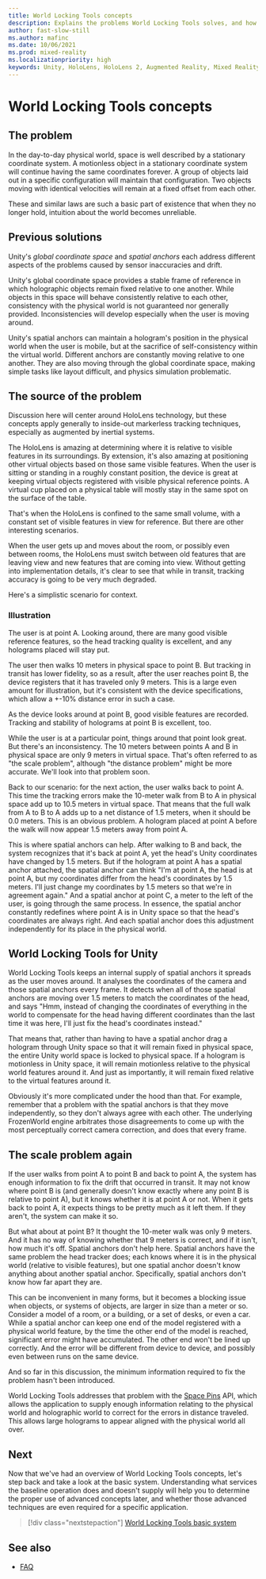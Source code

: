 ```yaml
---
title: World Locking Tools concepts
description: Explains the problems World Locking Tools solves, and how it solves them.
author: fast-slow-still
ms.author: mafinc
ms.date: 10/06/2021
ms.prod: mixed-reality
ms.localizationpriority: high
keywords: Unity, HoloLens, HoloLens 2, Augmented Reality, Mixed Reality, ARCore, ARKit, development, MRTK
---
```


# World Locking Tools concepts

## The problem

In the day-to-day physical world, space is well described by a stationary coordinate system. A motionless object in a stationary coordinate system will continue having the same coordinates forever. A group of objects laid out in a specific configuration will maintain that configuration. Two objects moving with identical velocities will remain at a fixed offset from each other.

These and similar laws are such a basic part of existence that when they no longer hold, intuition about the world becomes unreliable.

## Previous solutions

Unity's *global coordinate space* and *spatial anchors* each address different aspects of the problems caused by sensor inaccuracies and drift.

Unity's global coordinate space provides a stable frame of reference in which holographic objects remain fixed relative to one another.  While objects in this space will behave consistently relative to each other, consistency with the physical world is not guaranteed nor generally provided. Inconsistencies will develop especially when the user is moving around.

Unity's spatial anchors can maintain a hologram's position in the physical world when the user is mobile, but at the sacrifice of self-consistency within the virtual world. Different anchors are constantly moving relative to one another. They are also moving through the global coordinate space, making simple tasks like layout difficult, and physics simulation problematic.

## The source of the problem

Discussion here will center around HoloLens technology, but these concepts apply generally to inside-out markerless tracking techniques, especially as augmented by inertial systems.

The HoloLens is amazing at determining where it is relative to visible features in its surroundings. By extension, it's also amazing at positioning other virtual objects based on those same visible features. When the user is sitting or standing in a roughly constant position, the device is great at keeping virtual objects registered with visible physical reference points. A virtual cup placed on a physical table will mostly stay in the same spot on the surface of the table.  

That's when the HoloLens is confined to the same small volume, with a constant set of visible features in view for reference. But there are other interesting scenarios.

When the user gets up and moves about the room, or possibly even between rooms, the HoloLens must switch between old features that are leaving view and new features that are coming into view. Without getting into implementation details, it's clear to see that while in transit, tracking accuracy is going to be very much degraded.

Here's a simplistic scenario for context.

### Illustration

The user is at point A. Looking around, there are many good visible reference features, so the head tracking quality is excellent, and any holograms placed will stay put.

The user then walks 10 meters in physical space to point B. But tracking in transit has lower fidelity, so as a result, after the user reaches point B, the device registers that it has traveled only 9 meters. This is a large even amount for illustration, but it's consistent with the device specifications, which allow a +-10% distance error in such a case.

As the device looks around at point B, good visible features are recorded. Tracking and stability of holograms at point B is excellent, too.

While the user is at a particular point, things around that point look great. But there's an inconsistency. The 10 meters between points A and B in physical space are only 9 meters in virtual space. That's often referred to as "the scale problem", although "the distance problem" might be more accurate. We'll look into that problem soon.

Back to our scenario: for the next action, the user walks back to point A. This time the tracking errors make the 10-meter walk from B to A in physical space add up to 10.5 meters in virtual space. That means that the full walk from A to B to A adds up to a net distance of 1.5 meters, when it should be 0.0 meters. This is an obvious problem. A hologram placed at point A before the walk will now appear 1.5 meters away from point A.

This is where spatial anchors can help. After walking to B and back, the system recognizes that it's back at point A, yet the head's Unity coordinates have changed by 1.5 meters. But if the hologram at point A has a spatial anchor attached, the spatial anchor can think "I'm at point A, the head is at point A, but my coordinates differ from the head's coordinates by 1.5 meters. I'll just change my coordinates by 1.5 meters so that we're in agreement again." And a spatial anchor at point C, a meter to the left of the user, is going through the same process. In essence, the spatial anchor constantly redefines where point A is in Unity space so that the head's coordinates are always right. And each spatial anchor does this adjustment independently for its place in the physical world.  

## World Locking Tools for Unity

World Locking Tools keeps an internal supply of spatial anchors it spreads as the user moves around. It analyses the coordinates of the camera and those spatial anchors every frame. It detects when all of those spatial anchors are moving over 1.5 meters to match the coordinates of the head, and says "Hmm, instead of changing the coordinates of everything in the world to compensate for the head having different coordinates than the last time it was here, I'll just fix the head's coordinates instead."

That means that, rather than having to have a spatial anchor drag a hologram through Unity space so that it will remain fixed in physical space, the entire Unity world space is locked to physical space. If a hologram is motionless in Unity space, it will remain motionless relative to the physical world features around it. And just as importantly, it will remain fixed relative to the virtual features around it.

Obviously it's more complicated under the hood than that. For example, remember that a problem with the spatial anchors is that they move independently, so they don't always agree with each other. The underlying FrozenWorld engine arbitrates those disagreements to come up with the most perceptually correct camera correction, and does that every frame.

## The scale problem again

If the user walks from point A to point B and back to point A, the system has enough information to fix the drift that occurred in transit. It may not know where point B is (and generally doesn't know exactly where any point B is relative to point A), but it knows whether it is at point A or not. When it gets back to point A, it expects things to be pretty much as it left them. If they aren't, the system can make it so.

But what about at point B? It thought the 10-meter walk was only 9 meters. And it has no way of knowing whether that 9 meters is correct, and if it isn't, how much it's off. Spatial anchors don't help here. Spatial anchors have the same problem the head tracker does; each knows where it is in the physical world (relative to visible features), but one spatial anchor doesn't know anything about another spatial anchor. Specifically, spatial anchors don't know how far apart they are.

This can be inconvenient in many forms, but it becomes a blocking issue when objects, or systems of objects, are larger in size than a meter or so. Consider a model of a room, or a building, or a set of desks, or even a car. While a spatial anchor can keep one end of the model registered with a physical world feature, by the time the other end of the model is reached, significant error might have accumulated. The other end won't be lined up correctly. And the error will be different from device to device, and possibly even between runs on the same device.

And so far in this discussion, the minimum information required to fix the problem hasn't been introduced.

World Locking Tools addresses that problem with the [Space Pins](Concepts/Advanced/SpacePins.md) API, which allows the application to supply enough information relating to the physical world and holographic world to correct for the errors in distance traveled. This allows large holograms to appear aligned with the physical world all over.

## Next

Now that we've had an overview of World Locking Tools concepts, let's step back and take a look at the basic system. Understanding what services the baseline operation does and doesn't supply will help you to determine the proper use of advanced concepts later, and whether those advanced techniques are even required for a specific application.

> [!div class="nextstepaction"]
> [World Locking Tools basic system](Concepts/BasicConcepts.md)

## See also

* [FAQ](IntroFAQ.md)
